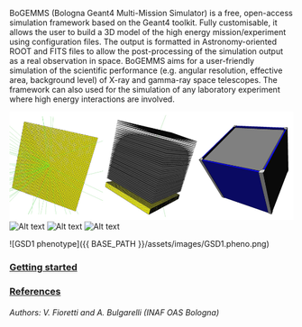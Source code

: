 BoGEMMS (Bologna Geant4 Multi-Mission Simulator) is a free, open-access simulation framework based on the Geant4 toolkit. Fully customisable, it allows the user to build a 3D model of the high energy mission/experiment using configuration files. The output is formatted in Astronomy-oriented ROOT and FITS files to allow the post-processing of the simulation output as a real observation in space. BoGEMMS aims for a user-friendly simulation of the scientific performance (e.g. angular resolution, effective area, background level) of X-ray and gamma-ray space telescopes. The framework can also used for the simulation of any laboratory experiment where high energy interactions are involved.

![Alt text](https://github.com/vfioretti/BoGEMMS/blob/master/images/GLight_calorimeter_tracker_elec.PNG)
![Alt text]()
![Alt text]()
![Alt text]()

![GSD1 phenotype]({{ BASE_PATH }}/assets/images/GSD1.pheno.png)

### [Getting started](started.md)

### [References](references.md)

###### Authors: V. Fioretti and A. Bulgarelli (INAF OAS Bologna)
